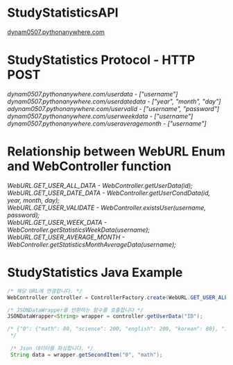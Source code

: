 # StudyStatisticsAPI
[dynam0507.pythonanywhere.com](http://dynam0507.pythonanywhere.com)

# StudyStatistics Protocol - HTTP POST 
_dynam0507.pythonanywhere.com/userdata - ["username"]_ <br>
_dynam0507.pythonanywhere.com/userdatedata - ["year", "month", "day"]_ <br>
_adynam0507.pythonanywhere.com/uservalid - ["username", "password"]_ <br>
_dynam0507.pythonanywhere.com/userweekdata - ["username"]_ <br>
_dynam0507.pythonanywhere.com/useraveragemonth - ["username"]_

# Relationship between WebURL Enum and WebController function
_WebURL.GET_USER_ALL_DATA - WebController.getUserData(id);_ <br>
_WebURL.GET_USER_DATE_DATA - WebController.getUserCondData(id, year, month, day);_<br>
_WebURL.GET_USER_VALIDATE - WebController.existsUser(username, password);_<br>
_WebURL.GET_USER_WEEK_DATA - WebController.getStatisticsWeekData(username);_<br>
_WebURL.GET_USER_AVERAGE_MONTH - WebController.getStatisticsMonthAverageData(username);_<br>

# StudyStatistics Java Example

```java
/* 해당 URL에 연결합니다. */
WebController controller = ControllerFactory.create(WebURL.GET_USER_ALL_DATA).connect();

/* JSONDataWrapper를 반환하는 함수를 호출합니다 */
JSONDataWrapper<String> wrapper = controller.getUserData("ID");

/* {"0": {"math": 80, "science": 200, "english": 200, "korean": 80}, "1": {"math": 90, "science": 195, "english": 250, "korean": 140}, "2": {"math": 30, "science": 210, "english": 140, "korean": 70}, "3": {"math": 80, "science": 100, "english": 200, "korean": 200}, "4": {"math": 200, "science": 70, "english": 320, "korean": 290}}
 */ 
 
 /* Json 데이터를 파싱합니다. */
 String data = wrapper.getSecondItem("0", "math");

```
